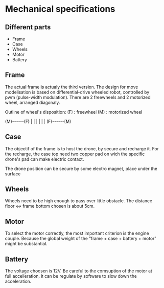 # Mechanical specifications

## Different parts

- Frame
- Case
- Wheels
- Motor
- Battery

## Frame

The actual frame is actualy the third version. The design for move modelisation
is based on differential-drive wheeled robot, controlled by pwm (pulse-width
modulation). There are 2 freewheels and 2 motorized wheel, arranged diagonaly.

Outline of wheel's disposition:
(F) : freewheel
(M) : motorized wheel

(M)------(F)
  |	  |
  |	  |
  |	  |
(F)------(M)

## Case

  The objectif of the frame is to host the drone, by secure and recharge it.
  For the recharge, the case top need two copper pad on wich the specific drone's pad
  can make electric contact.

  The drone position can be secure by some electro magnet, place under the surface

## Wheels

  Wheels need to be high enough to pass over little obstacle.
  The distance floor <-> frame bottom chosen is about 5cm.

## Motor

  To select the motor correctly, the most important criterion is the engine couple.
  Because the global weight of the "frame + case + battery + motor" might be
  substantial.

## Battery

  The voltage choosen is 12V. Be careful to the comsuption of the motor at full
  accelleration, it can be regulate by software to slow down the acceleration.
